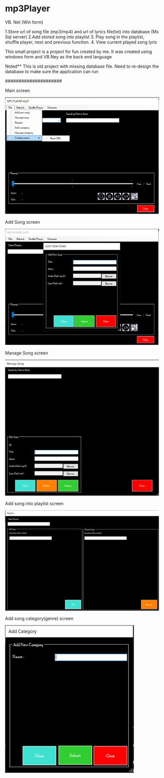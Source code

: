 # mp3Player
VB. Net (Win form)

1.Store url of song file (mp3/mp4) and url of lyrics file(txt) into database (Ms Sql server)
2.Add stored song into playlist
3. Play song in the playlist, shuffle player, next and previous function.
4. View current played song lyric


This small project is a project for fun created by me. It was created using windows form and VB.Ney as the back end language


Noted** 
This is old project with missing database file. Need to re-design the database to make sure the application can run

#####################

Main screen

![alt text](https://github.com/mohamedaliff/mp3Player/blob/main/screen_1.PNG?raw=true)


Add Song screen

![alt text](https://github.com/mohamedaliff/mp3Player/blob/main/screen_2.PNG?raw=true)


Manage Song screen

![alt text](https://github.com/mohamedaliff/mp3Player/blob/main/screen_3.PNG?raw=true)


Add song into playlist screen

![alt text](https://github.com/mohamedaliff/mp3Player/blob/main/screen_4.PNG?raw=true)

Add song category(genre) screen

![alt text](https://github.com/mohamedaliff/mp3Player/blob/main/screen_5.PNG?raw=true)

